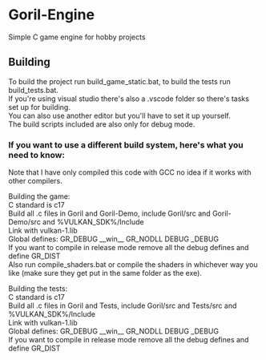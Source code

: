 # Goril-Engine
Simple C game engine for hobby projects

## Building
To build the project run build_game_static.bat, to build the tests run build_tests.bat. \
If you're using visual studio there's also a .vscode folder so there's tasks set up for building.\
You can also use another editor but you'll have to set it up yourself.\
The build scripts included are also only for debug mode.

### If you want to use a different build system, here's what you need to know:
Note that I have only compiled this code with GCC no idea if it works with other compilers.

Building the game:\
C standard is c17\
Build all .c files in Goril and Goril-Demo, include Goril/src and Goril-Demo/src and %VULKAN_SDK%/Include\
Link with vulkan-1.lib\
Global defines: GR_DEBUG \_\_win\_\_ GR_NODLL DEBUG _DEBUG\
If you want to compile in release mode remove all the debug defines and define GR_DIST\
Also run compile_shaders.bat or compile the shaders in whichever way you like (make sure they get put in the same folder as the exe).

Building the tests:\
C standard is c17\
Build all .c files in Goril and Tests, include Goril/src and Tests/src and %VULKAN_SDK%/Include\
Link with vulkan-1.lib\
Global defines: GR_DEBUG \_\_win\_\_ GR_NODLL DEBUG _DEBUG\
If you want to compile in release mode remove all the debug defines and define GR_DIST

